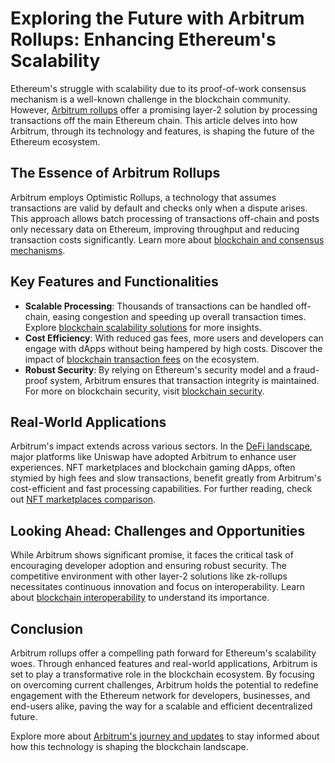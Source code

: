# Exploring the Future with Arbitrum Rollups: Enhancing Ethereum's Scalability

Ethereum's struggle with scalability due to its proof-of-work consensus mechanism is a well-known challenge in the blockchain community. However, [Arbitrum rollups](https://arbitrum.io/) offer a promising layer-2 solution by processing transactions off the main Ethereum chain. This article delves into how Arbitrum, through its technology and features, is shaping the future of the Ethereum ecosystem.

## The Essence of Arbitrum Rollups

Arbitrum employs Optimistic Rollups, a technology that assumes transactions are valid by default and checks only when a dispute arises. This approach allows batch processing of transactions off-chain and posts only necessary data on Ethereum, improving throughput and reducing transaction costs significantly. Learn more about [blockchain and consensus mechanisms](https://www.license-token.com/wiki/blockchain-consensus-mechanisms).

## Key Features and Functionalities

- **Scalable Processing**: Thousands of transactions can be handled off-chain, easing congestion and speeding up overall transaction times. Explore [blockchain scalability solutions](https://www.license-token.com/wiki/blockchain-scalability-solutions) for more insights.
- **Cost Efficiency**: With reduced gas fees, more users and developers can engage with dApps without being hampered by high costs. Discover the impact of [blockchain transaction fees](https://www.license-token.com/wiki/blockchain-transaction-fees) on the ecosystem.
- **Robust Security**: By relying on Ethereum's security model and a fraud-proof system, Arbitrum ensures that transaction integrity is maintained. For more on blockchain security, visit [blockchain security](https://www.license-token.com/wiki/blockchain-security).

## Real-World Applications

Arbitrum's impact extends across various sectors. In the [DeFi landscape](https://defipulse.com/), major platforms like Uniswap have adopted Arbitrum to enhance user experiences. NFT marketplaces and blockchain gaming dApps, often stymied by high fees and slow transactions, benefit greatly from Arbitrum's cost-efficient and fast processing capabilities. For further reading, check out [NFT marketplaces comparison](https://www.license-token.com/wiki/nft-marketplaces-comparison).

## Looking Ahead: Challenges and Opportunities

While Arbitrum shows significant promise, it faces the critical task of encouraging developer adoption and ensuring robust security. The competitive environment with other layer-2 solutions like zk-rollups necessitates continuous innovation and focus on interoperability. Learn about [blockchain interoperability](https://www.license-token.com/wiki/blockchain-interoperability) to understand its importance.

## Conclusion

Arbitrum rollups offer a compelling path forward for Ethereum's scalability woes. Through enhanced features and real-world applications, Arbitrum is set to play a transformative role in the blockchain ecosystem. By focusing on overcoming current challenges, Arbitrum holds the potential to redefine engagement with the Ethereum network for developers, businesses, and end-users alike, paving the way for a scalable and efficient decentralized future.

Explore more about [Arbitrum's journey and updates](https://medium.com/offchainlabs) to stay informed about how this technology is shaping the blockchain landscape.